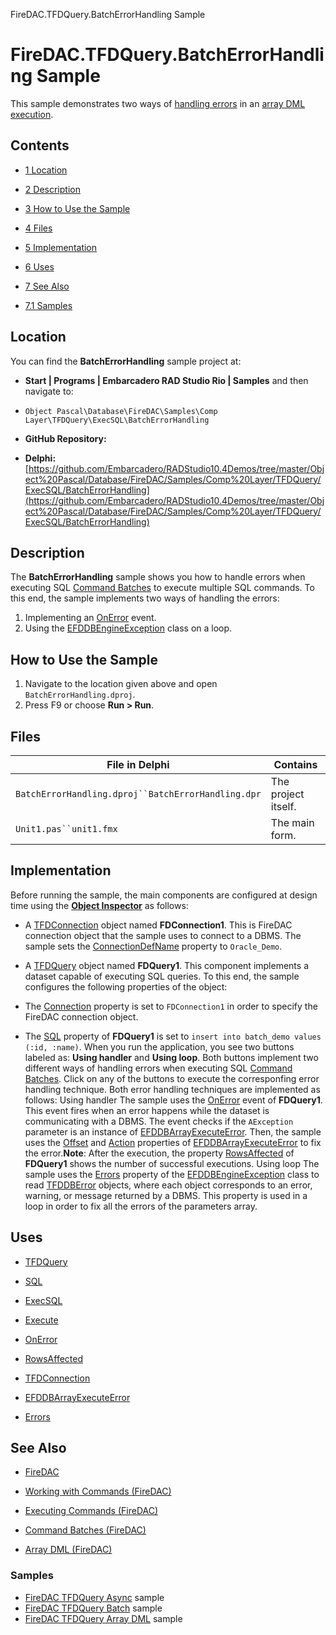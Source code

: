 FireDAC.TFDQuery.BatchErrorHandling Sample[]()
# FireDAC.TFDQuery.BatchErrorHandling Sample 


This sample demonstrates two ways of [handling errors](http://docwiki.embarcadero.com/RADStudio/en/Array_DML_(FireDAC)#Error_handling) in an [array DML execution](http://docwiki.embarcadero.com/RADStudio/en/Array_DML_(FireDAC)).
## Contents



* [1 Location](#Location)
* [2 Description](#Description)
* [3 How to Use the Sample](#How_to_Use_the_Sample)
* [4 Files](#Files)
* [5 Implementation](#Implementation)
* [6 Uses](#Uses)
* [7 See Also](#See_Also)

* [7.1 Samples](#Samples)


## Location 

You can find the **BatchErrorHandling** sample project at:
* **Start | Programs | Embarcadero RAD Studio Rio | Samples** and then navigate to:

* `Object Pascal\Database\FireDAC\Samples\Comp Layer\TFDQuery\ExecSQL\BatchErrorHandling`

* **GitHub Repository:**

* **Delphi:**[https://github.com/Embarcadero/RADStudio10.4Demos/tree/master/Object%20Pascal/Database/FireDAC/Samples/Comp%20Layer/TFDQuery/ExecSQL/BatchErrorHandling](https://github.com/Embarcadero/RADStudio10.4Demos/tree/master/Object%20Pascal/Database/FireDAC/Samples/Comp%20Layer/TFDQuery/ExecSQL/BatchErrorHandling)

## Description 

The **BatchErrorHandling** sample shows you how to handle errors when executing SQL [Command Batches](http://docwiki.embarcadero.com/RADStudio/en/Command_Batches_(FireDAC)) to execute multiple SQL commands. To this end, the sample implements two ways of handling the errors:
1.  Implementing an [OnError](http://docwiki.embarcadero.com/Libraries/en/FireDAC.Comp.Client.TFDQuery.OnError) event.
2.  Using the [EFDDBEngineException](http://docwiki.embarcadero.com/Libraries/en/FireDAC.Stan.Error.EFDDBEngineException) class on a loop.

## How to Use the Sample 


1.  Navigate to the location given above and open `BatchErrorHandling.dproj`.
2.  Press F9 or choose **Run > Run**.

## Files 



| File in Delphi                                   | Contains          |
|--------------------------------------------------|-------------------|
|`BatchErrorHandling.dproj``BatchErrorHandling.dpr`|The project itself.|
|`Unit1.pas``unit1.fmx`                            |The main form.     |


## Implementation 

Before running the sample, the main components are configured at design time using the **[Object Inspector](http://docwiki.embarcadero.com/RADStudio/en/Object_Inspector)** as follows:
*  A [TFDConnection](http://docwiki.embarcadero.com/Libraries/en/FireDAC.Comp.Client.TFDConnection) object named **FDConnection1**. This is FireDAC connection object that the sample uses to connect to a DBMS. The sample sets the [ConnectionDefName](http://docwiki.embarcadero.com/Libraries/en/FireDAC.Comp.Client.TFDCustomConnection.ConnectionDefName) property to `Oracle_Demo`.

*  A [TFDQuery](http://docwiki.embarcadero.com/Libraries/en/FireDAC.Comp.Client.TFDQuery) object named **FDQuery1**. This component implements a dataset capable of executing SQL queries. To this end, the sample configures the following properties of the object:

*  The [Connection](http://docwiki.embarcadero.com/Libraries/en/FireDAC.Comp.Client.TFDRdbmsDataSet.Connection) property is set to `FDConnection1` in order to specify the FireDAC connection object.
*  The [SQL](http://docwiki.embarcadero.com/Libraries/en/FireDAC.Comp.Client.TFDCustomQuery.SQL) property of **FDQuery1** is set to `insert into batch_demo values (:id, :name)`.
When you run the application, you see two buttons labeled as: **Using handler** and **Using loop**. Both buttons implement two different ways of handling errors when executing SQL [Command Batches](http://docwiki.embarcadero.com/RADStudio/en/Command_Batches_(FireDAC)). Click on any of the buttons to execute the corresponfing error handling technique. Both error handling techniques are implemented as follows: Using handler The sample uses the [OnError](http://docwiki.embarcadero.com/Libraries/en/FireDAC.Comp.Client.TFDQuery.OnError) event of **FDQuery1**. This event fires when an error happens while the dataset is communicating with a DBMS. The event checks if the `AException` parameter is an instance of [EFDDBArrayExecuteError](http://docwiki.embarcadero.com/Libraries/en/FireDAC.Stan.Error.EFDDBArrayExecuteError). Then, the sample uses the [Offset](http://docwiki.embarcadero.com/Libraries/en/FireDAC.Stan.Error.EFDDBArrayExecuteError.Offset) and [Action](http://docwiki.embarcadero.com/Libraries/en/FireDAC.Stan.Error.EFDDBArrayExecuteError.Action) properties of [EFDDBArrayExecuteError](http://docwiki.embarcadero.com/Libraries/en/FireDAC.Stan.Error.EFDDBArrayExecuteError) to fix the error.**Note**: After the execution, the property [RowsAffected](http://docwiki.embarcadero.com/Libraries/en/FireDAC.Comp.Client.TFDRdbmsDataSet.RowsAffected) of **FDQuery1** shows the number of successful executions. Using loop The sample uses the [Errors](http://docwiki.embarcadero.com/Libraries/en/FireDAC.Stan.Error.EFDDBEngineException.Errors) property of the [EFDDBEngineException](http://docwiki.embarcadero.com/Libraries/en/FireDAC.Stan.Error.EFDDBEngineException) class to read [TFDDBError](http://docwiki.embarcadero.com/Libraries/en/FireDAC.Stan.Error.TFDDBError) objects, where each object corresponds to an error, warning, or message returned by a DBMS. This property is used in a loop in order to fix all the errors of the parameters array.
## Uses 


* [TFDQuery](http://docwiki.embarcadero.com/Libraries/en/FireDAC.Comp.Client.TFDQuery)

* [SQL](http://docwiki.embarcadero.com/Libraries/en/FireDAC.Comp.Client.TFDCustomQuery.SQL)
* [ExecSQL](http://docwiki.embarcadero.com/Libraries/en/FireDAC.Comp.Client.TFDCustomQuery.ExecSQL)
* [Execute](http://docwiki.embarcadero.com/Libraries/en/FireDAC.Comp.DataSet.TFDDataSet.Execute)
* [OnError](http://docwiki.embarcadero.com/Libraries/en/FireDAC.Comp.Client.TFDQuery.OnError)
* [RowsAffected](http://docwiki.embarcadero.com/Libraries/en/FireDAC.Comp.Client.TFDRdbmsDataSet.RowsAffected)

* [TFDConnection](http://docwiki.embarcadero.com/Libraries/en/FireDAC.Comp.Client.TFDConnection)
* [EFDDBArrayExecuteError](http://docwiki.embarcadero.com/Libraries/en/FireDAC.Stan.Error.EFDDBArrayExecuteError)

* [Errors](http://docwiki.embarcadero.com/Libraries/en/FireDAC.Stan.Error.EFDDBEngineException.Errors)

## See Also 


* [FireDAC](http://docwiki.embarcadero.com/RADStudio/en/FireDAC)
* [Working with Commands (FireDAC)](http://docwiki.embarcadero.com/RADStudio/en/Working_with_Commands_(FireDAC))

* [Executing Commands (FireDAC)](http://docwiki.embarcadero.com/RADStudio/en/Executing_Commands_(FireDAC))
* [Command Batches (FireDAC)](http://docwiki.embarcadero.com/RADStudio/en/Command_Batches_(FireDAC))
* [Array DML (FireDAC)](http://docwiki.embarcadero.com/RADStudio/en/Array_DML_(FireDAC))

### Samples 


* [FireDAC TFDQuery Async](http://docwiki.embarcadero.com/CodeExamples/en/FireDAC.TFDQuery.Async_Sample) sample
* [FireDAC TFDQuery Batch](http://docwiki.embarcadero.com/CodeExamples/en/FireDAC.TFDQuery.Batch_Sample) sample
* [FireDAC TFDQuery Array DML](http://docwiki.embarcadero.com/CodeExamples/en/FireDAC.TFDQuery.ArrayDML_Sample) sample





